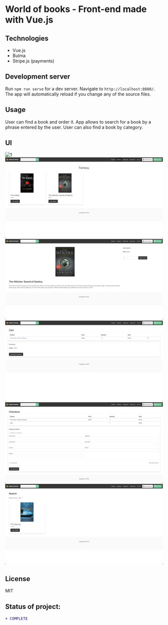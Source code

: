 # World of books - Front-end made with Vue.js


## Technologies

* Vue.js
* Bulma
* Stripe.js (payments)

## Development server

Run `npm run serve` for a dev server. Navigate to `http://localhost:8080/`. The app will automatically reload if you change any of the source files.

## Usage

User can find a book and order it. App allows to search for a book by a phrase entered by the user. User can also find a book by category.

## UI
![1](https://github.com/aleksanderbies/world-of-books-online-bookstore-frontend/blob/master/screenshots/Zrzut%20ekranu%202022-04-20%20o%2012.32.50.png?raw=true)
![2](https://github.com/aleksanderbies/world-of-books-online-bookstore-frontend/blob/master/screenshots/Zrzut%20ekranu%202022-04-20%20o%2012.33.05.png?raw=true)
![3](https://github.com/aleksanderbies/world-of-books-online-bookstore-frontend/blob/master/screenshots/Zrzut%20ekranu%202022-04-20%20o%2012.33.19.png?raw=true)
![4](https://github.com/aleksanderbies/world-of-books-online-bookstore-frontend/blob/master/screenshots/Zrzut%20ekranu%202022-04-20%20o%2012.33.32.png?raw=true)
![5](https://github.com/aleksanderbies/world-of-books-online-bookstore-frontend/blob/master/screenshots/Zrzut%20ekranu%202022-04-20%20o%2012.34.09.png?raw=true)
![6](https://github.com/aleksanderbies/world-of-books-online-bookstore-frontend/blob/master/screenshots/Zrzut%20ekranu%202022-04-20%20o%2012.34.43.png?raw=true![image](https://user-images.githubusercontent.com/64964126/164216033-a7b6e961-d7f5-4f24-81c4-d24553e0d744.png)
)

License
----

MIT

## Status of project: 
```diff 
+ COMPLETE
```
